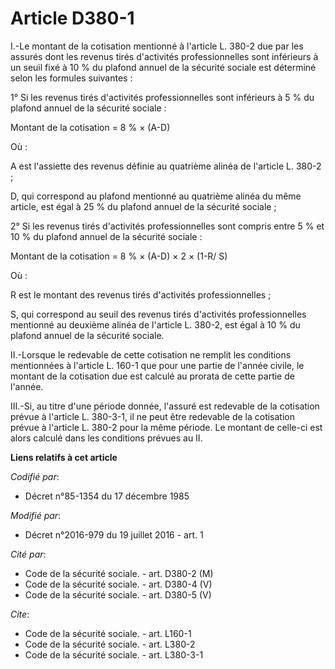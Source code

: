# Article D380-1

I.-Le montant de la cotisation mentionné à l'article L. 380-2 due par les assurés dont les revenus tirés d'activités
professionnelles sont inférieurs à un seuil fixé à 10 % du plafond annuel de la sécurité sociale est déterminé selon les
formules suivantes : 

1° Si les revenus tirés d'activités professionnelles sont inférieurs à 5 % du plafond annuel de la sécurité sociale : 

Montant de la cotisation = 8 % × (A-D) 

Où : 

A est l'assiette des revenus définie au quatrième alinéa de l'article L. 380-2 ; 

D, qui correspond au plafond mentionné au quatrième alinéa du même article, est égal à 25 % du plafond annuel de la sécurité
sociale ; 

2° Si les revenus tirés d'activités professionnelles sont compris entre 5 % et 10 % du plafond annuel de la sécurité
sociale : 

Montant de la cotisation = 8 % × (A-D) × 2 × (1-R/ S) 

Où : 

R est le montant des revenus tirés d'activités professionnelles ; 

S, qui correspond au seuil des revenus tirés d'activités professionnelles mentionné au deuxième alinéa de l'article L. 380-2,
est égal à 10 % du plafond annuel de la sécurité sociale. 

II.-Lorsque le redevable de cette cotisation ne remplit les conditions mentionnées à l'article L. 160-1 que pour une partie
de l'année civile, le montant de la cotisation due est calculé au prorata de cette partie de l'année. 

III.-Si, au titre d'une période donnée, l'assuré est redevable de la cotisation prévue à l'article L. 380-3-1, il ne peut
être redevable de la cotisation prévue à l'article L. 380-2 pour la même période. Le montant de celle-ci est alors calculé
dans les conditions prévues au II.

**Liens relatifs à cet article**

_Codifié par_:

  - Décret n°85-1354 du 17 décembre 1985

_Modifié par_:

  - Décret n°2016-979 du 19 juillet 2016 - art. 1

_Cité par_:

  - Code de la sécurité sociale. - art. D380-2 (M)
  - Code de la sécurité sociale. - art. D380-4 (V)
  - Code de la sécurité sociale. - art. D380-5 (V)

_Cite_:

  - Code de la sécurité sociale. - art. L160-1
  - Code de la sécurité sociale. - art. L380-2
  - Code de la sécurité sociale. - art. L380-3-1
